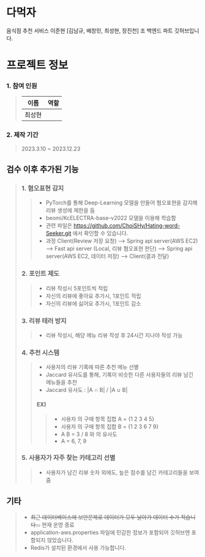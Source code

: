 # 다먹자
음식점 추천 서비스
이준현 [김남규, 배창민, 최성현, 장진천] 조 백엔드 파트 깃허브입니다.

# 프로젝트 정보
### 1. 참여 인원
> | 이름 | 역할 |
> | --- | --- |
> |최성현|
> 
### 2. 제작 기간
> 2023.3.10 ~ 2023.12.23
 
## 검수 이후 추가된 기능
>
> ### 1. 혐오표현 감지
> >  - PyTorch를 통해 Deep-Learning 모델을 만들어 혐오표현을 감지해 리뷰 생성에 제한을 둠
> > - beomi/KcELECTRA-base-v2022 모델을 이용해 학습함
> > - 관련 파일은 https://github.com/ChoiSHy/Hating-word-Seeker.git 에서 확인할 수 있습니다.
> >  - 과정
> >    Client(Review 저장 요청)
> >        -->
> >          Spring api server(AWS EC2)
> >              -->
> >                Fast api server (Local, 리뷰 혐오표현 판단)
> >              -->
> >          Spring api server(AWS EC2, 데이터 저장)
> >        -->
> >    Client(결과 전달)
> 
> ### 2. 포인트 제도
> >  - 리뷰 작성시 5포인트씩 적립
> >  - 자신의 리뷰에 좋아요 추가시, 1포인트 적립
> >  - 자신의 리뷰에 싫어요 추가시, 1포인트 감소
>
> ### 3. 리뷰 테러 방지
>  > - 리뷰 작성시, 해당 메뉴 리뷰 작성 후 24시간 지나야 작성 가능
>
> ### 4. 추천 시스템
>  > - 사용자의 리뷰 기록에 따른 추천 메뉴 선별
>  > - Jaccard 유사도를 통해, 기록이 비슷한 다른 사용자들의 리뷰 남긴 메뉴들을 추천
>  > - Jaccard 유사도 : |A ∩ B| / |A ∪ B|
>  > #### EX)
>  > > * 사용자 의 구매 항목 집합 A = {1 2 3 4 5}
>  > > * 사용자 의 구매 항목 집합 B = {1 2 3 6 7 9}
>  > > * A B = 3 / 8 와 의 유사도
>  > > * A = 6, 7, 9
>
> ### 5. 사용자가 자주 찾는 카테고리 선별
> > - 사용자가 남긴 리뷰 숫자 외에도, 높은 점수를 남긴 카테고리들을 보여줌

## 기타
> * ~~최근 데이터베이스에 보안문제로 데이터가 모두 날아가 데이터 수가 적습니다...~~  현재 운영 종료
> * application-aws.properties 파일에 민감한 정보가 포함되어 깃허브엔 포함되지 않았습니다.
> * Redis가 설치된 환경에서 사용 가능합니다.
